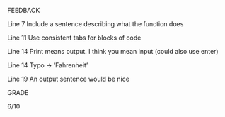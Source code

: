 FEEDBACK

Line 7 Include a sentence describing what the function does

Line 11	Use consistent tabs for blocks of code

Line 14 Print means output. I think you mean input (could also use enter)

Line 14 Typo -> ‘Fahrenheit’

Line 19 An output sentence would be nice

GRADE 

6/10
